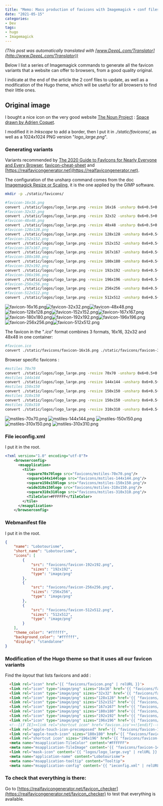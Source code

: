```yaml
---
title: "Memo: Mass production of favicons with Imagemagick + conf files for browsers"
date: "2021-05-15"
categories:
- Dev
tags:
- hugo
- Imagemagick
---
```


_(This post was automatically translated with [www.DeepL.com/Translator](http://www.DeepL.com/Translator))_

Below I list a series of Imagemagick commands to generate all the favicon variants that a website can offer to browsers, from a good quality original.

I indicate at the end of the article the 2 conf files to update, as well as a modification of the Hugo theme, which will be useful for all browsers to find their little ones.

<!--more-->

## Original image

I bought a nice icon on the very good website [The Noun Project](https://thenounproject.com/) : [Space drawn by Adrien Coquet](https://thenounproject.com/term/space/2217279/). 

I modified it in _Inkscape_ to add a border, then I put it in _./static/favicons/_, as well as a 1024x1024 PNG version "_logo_large.png_".


### Generating variants

Variants recommended by [The 2020 Guide to FavIcons for Nearly Everyone and Every Browser](https://www.emergeinteractive.com/insights/detail/the-essentials-of-favicons/), [favicon-cheat-sheet](https://github.com/audreyfeldroy/favicon-cheat-sheet) and [https://realfavicongenerator.net](https://realfavicongenerator.net).

The configuration of the unsharp command comes from the doc [Imagemagick Resize or Scaling](https://legacy.imagemagick.org/Usage/resize/), it is the one applied by the GIMP software.

```sh
mkdir -p ./static/favicons/

#favicon-16x16.png
convert ./static/logos/logo_large.png -resize 16x16 -unsharp 0x6+0.5+0 ./static/favicons/favicon-16x16.png
#favicon-32x32.png
convert ./static/logos/logo_large.png -resize 32x32 -unsharp 0x6+0.5+0 ./static/favicons/favicon-32x32.png
#favicon-48x48.png
convert ./static/logos/logo_large.png -resize 48x48 -unsharp 0x6+0.5+0 ./static/favicons/favicon-48x48.png
#favicon-128x128.png
convert ./static/logos/logo_large.png -resize 128x128 -unsharp 0x6+0.5+0 ./static/favicons/favicon-128x128.png
#favicon-152x152.png
convert ./static/logos/logo_large.png -resize 152x152 -unsharp 0x6+0.5+0 ./static/favicons/favicon-152x152.png
#favicon-167x167.png
convert ./static/logos/logo_large.png -resize 167x167 -unsharp 0x6+0.5+0 ./static/favicons/favicon-167x167.png
#favicon-180x180.png
convert ./static/logos/logo_large.png -resize 180x180 -unsharp 0x6+0.5+0 ./static/favicons/favicon-180x180.png
#favicon-192x192.png
convert ./static/logos/logo_large.png -resize 192x192 -unsharp 0x6+0.5+0 ./static/favicons/favicon-192x192.png
#favicon-196x196.png
convert ./static/logos/logo_large.png -resize 196x196 -unsharp 0x6+0.5+0 ./static/favicons/favicon-196x196.png
#favicon-256x256.png
convert ./static/logos/logo_large.png -resize 256x256 -unsharp 0x6+0.5+0 ./static/favicons/favicon-256x256.png
#favicon-512x512.png
convert ./static/logos/logo_large.png -resize 512x512 -unsharp 0x6+0.5+0 ./static/favicons/favicon-512x512.png
```



![favicon-16x16.png](favicon-16x16.png)![favicon-32x32.png](favicon-32x32.png)![favicon-48x48.png](favicon-48x48.png)![favicon-128x128.png](favicon-128x128.png)![favicon-152x152.png](favicon-152x152.png)![favicon-167x167.png](favicon-167x167.png)![favicon-180x180.png](favicon-180x180.png)![favicon-192x192.png](favicon-192x192.png)![favicon-196x196.png](favicon-196x196.png)![favicon-256x256.png](favicon-256x256.png)![favicon-512x512.png](favicon-512x512.png)


The favicon in the "_.ico_" format combines 3 formats, 16x16, 32x32 and 48x48 in one container:

```sh
#favicon.ico
convert ./static/favicons/favicon-16x16.png ./static/favicons/favicon-32x32.png ./static/favicons/favicon-48x48.png ./static/favicon.ico
```

Browser specific favicons :

```sh
#mstiles 70x70
convert ./static/logos/logo_large.png -resize 70x70 -unsharp 0x6+0.5+0 ./static/favicons/mstiles-70x70.png
#mstiles 144x144
convert ./static/logos/logo_large.png -resize 144x144 -unsharp 0x6+0.5+0 ./static/favicons/mstiles-144x144.png
#mstiles 150x150
convert ./static/logos/logo_large.png -resize 150x150 -unsharp 0x6+0.5+0 ./static/favicons/mstiles-150x150.png
#mstiles 310x150
convert ./static/logos/logo_large.png -resize 150x150 -unsharp 0x6+0.5+0  -background transparent -gravity center -extent 310x150 ./static/favicons/mstiles-310x150.png
#mstiles 310x310
convert ./static/logos/logo_large.png -resize 310x310 -unsharp 0x6+0.5+0 ./static/favicons/mstiles-310x310.png
```

![mstiles-70x70.png](mstiles-70x70.png)
![mstiles-144x144.png](mstiles-144x144.png)
![mstiles-150x150.png](mstiles-150x150.png)
![mstiles-310x150.png](mstiles-310x150.png)
![mstiles-310x310.png](mstiles-310x310.png)

### File ieconfig.xml

I put it in the root.

```xml
<?xml version="1.0" encoding="utf-8"?>
    <browserconfig>
      <msapplication>
        <tile>
          <square70x70logo src="favicons/mstiles-70x70.png"/>
          <square144x144logo src="favicons/mstiles-144x144.png"/>
          <square150x150logo src="favicons/mstiles-150x150.png"/>
          <wide310x150logo src="favicons/mstiles-310x150.png"/>
          <square310x310logo src="favicons/mstiles-310x310.png"/>
          <TileColor>#FFFFFF</TileColor>
        </tile>
      </msapplication>
    </browserconfig>
```

### Webmanifest file

I put it in the root.

```json
{
    "name": "Lobotourisme",
    "short_name": "Lobotourisme",
    "icons": [
        {
            "src": "favicons/favicon-192x192.png",
            "sizes": "192x192",
            "type": "image/png"
        },
        {
            "src": "favicons/favicon-256x256.png",
            "sizes": "256x256",
            "type": "image/png"
        },
        {
            "src": "favicons/favicon-512x512.png",
            "sizes": "512x512",
            "type": "image/png"
        }
    ],
    "theme_color": "#ffffff",
    "background_color": "#ffffff",
    "display": "standalone"
}

```


### Modification of the Hugo theme so that it uses all our favicon variants

Find the _layout_ that lists favicons and add :

```html
  <link rel="icon" href='{{ "favicons/favicon.png" | relURL }}'>
  <link rel="icon" type="image/png" sizes="16x16" href='{{ "favicons/favicon-16x16.png" | relURL }}'>
  <link rel="icon" type="image/png" sizes="32x32" href='{{ "favicons/favicon-32x32.png" | relURL }}'>
  <link rel="icon" type="image/png" sizes="128x128" href='{{ "favicons/favicon-128x128.png" | relURL }}'>
  <link rel="icon" type="image/png" sizes="152x152" href='{{ "favicons/favicon-152x152.png" | relURL }}'>
  <link rel="icon" type="image/png" sizes="167x167" href='{{ "favicons/favicon-167x167.png" | relURL }}'>
  <link rel="icon" type="image/png" sizes="180x180" href='{{ "favicons/favicon-180x180.png" | relURL }}'>
  <link rel="icon" type="image/png" sizes="192x192" href='{{ "favicons/favicon-192x192.png" | relURL }}'>
  <link rel="icon" type="image/png" sizes="196x196" href='{{ "favicons/favicon-196x196.png" | relURL }}'>
  <!--[if IE]><link rel="shortcut icon" href='favicon.ico'><![endif]-->
  <link rel="apple-touch-icon-precomposed" href='{{ "favicons/favicon-180x180.png" | relURL }}'>
  <link rel="apple-touch-icon" sizes="180x180" href='{{ "favicons/favicon-180x180.png" | relURL }}'>
  <link rel="shortcut icon" sizes="196x196" href='{{ "favicons/favicon-196x196.png" | relURL }}'>
  <meta name="msapplication-TileColor" content="#FFFFFF">
  <meta name="msapplication-TileImage" content='{{ "favicons/favicon-144x144.png" | relURL }}'>
  <link rel="mask-icon" content='{{ "logos/logo_large.svg" | relURL }}' color="#000000">
  <meta name="application-name" content="Lobotourisme">
  <meta name="msapplication-tooltip" content="Tooltip">
  <meta name="msapplication-config" content='{{ "ieconfig.xml" | relURL }}'>
```

### To check that everything is there:

Go to [https://realfavicongenerator.net/favicon_checker](https://realfavicongenerator.net/favicon_checker) to test that everything is available.

